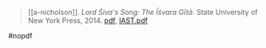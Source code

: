 > [[a-nicholson]]. *Lord Śiva's Song: The Īśvara Gītā*. State University of New York Press, 2014. [pdf](a/a-nicholson2014.pdf), [IAST.pdf](a/a-nicholson2014-t.pdf)

#nopdf 